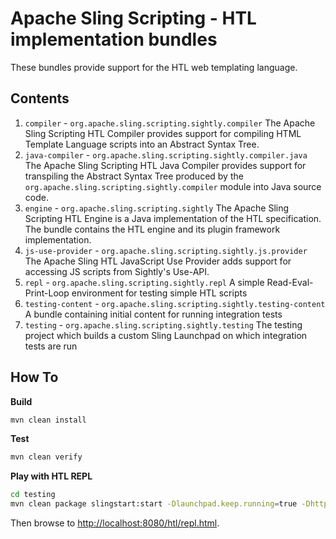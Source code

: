 Apache Sling Scripting - HTL implementation bundles
====
These bundles provide support for the HTL web templating language.

## Contents
1. `compiler` - `org.apache.sling.scripting.sightly.compiler`
  The Apache Sling Scripting HTL Compiler provides support for compiling HTML Template Language scripts into an Abstract
  Syntax Tree.
2. `java-compiler` - `org.apache.sling.scripting.sightly.compiler.java`
  The Apache Sling Scripting HTL Java Compiler provides support for transpiling the Abstract Syntax Tree produced by the
  `org.apache.sling.scripting.sightly.compiler` module into Java source code.
3. `engine` - `org.apache.sling.scripting.sightly`
  The Apache Sling Scripting HTL Engine is a Java implementation of the HTL specification. The bundle contains the HTL 
  engine and its plugin framework implementation.
4. `js-use-provider` - `org.apache.sling.scripting.sightly.js.provider`
  The Apache Sling HTL JavaScript Use Provider adds support for accessing JS scripts from Sightly's Use-API.
5. `repl` - `org.apache.sling.scripting.sightly.repl`
  A simple Read-Eval-Print-Loop environment for testing simple HTL scripts
6. `testing-content` - `org.apache.sling.scripting.sightly.testing-content`
  A bundle containing initial content for running integration tests
7. `testing` - `org.apache.sling.scripting.sightly.testing`
  The testing project which builds a custom Sling Launchpad on which integration tests are run
  
## How To

**Build**
```bash
mvn clean install
```

**Test**
```bash
mvn clean verify
```

**Play with HTL REPL**
```bash
cd testing
mvn clean package slingstart:start -Dlaunchpad.keep.running=true -Dhttp.port=8080
```
Then browse to [http://localhost:8080/htl/repl.html](http://localhost:8080/htl/repl.html).
 
